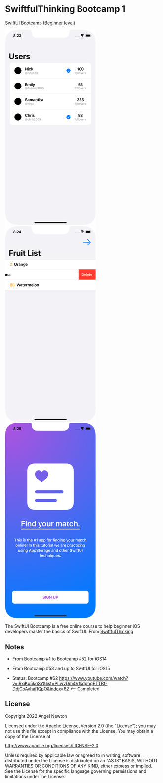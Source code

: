 # SwiftfulThinking Bootcamp 1

[SwiftUI Bootcamp (Beginner level)](https://www.youtube.com/playlist?list=PLwvDm4VfkdphqETTBf-DdjCoAvhai1QpO)  

![Scheme](/readmeImages/SimulatorScreenShot-iPhone13-2022-05-31at08.23.38.png)
![Scheme](/readmeImages/SimulatorScreenShot-iPhone13-2022-05-31at08.24.40.png)
![Scheme](/readmeImages/SimulatorScreenShot-iPhone13-2022-05-31at08.25.15.png)

The SwiftUI Bootcamp is a free online course to help beginner iOS developers master the basics of SwiftUI.
From [SwiftfulThinking](https://www.youtube.com/c/SwiftfulThinking)


## Notes 
- From Bootcamp #1 to Bootcamp #52 for iOS14

- From Bootcamp #53 and up to SwiftUI for iOS15

- Status: Bootcamp #62
  https://www.youtube.com/watch?v=iRxjKu5kqSY&list=PLwvDm4VfkdphqETTBf-DdjCoAvhai1QpO&index=62  <-- Completed



## License

Copyright 2022 Angel Newton

Licensed under the Apache License, Version 2.0 (the "License"); you may not use this file except in compliance with the License. You may obtain a copy of the License at

http://www.apache.org/licenses/LICENSE-2.0

Unless required by applicable law or agreed to in writing, software distributed under the License is distributed on an "AS IS" BASIS, WITHOUT WARRANTIES OR CONDITIONS OF ANY KIND, either express or implied. See the License for the specific language governing permissions and limitations under the License.
